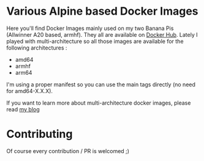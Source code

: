 # Various Alpine based Docker Images

Here you'll find Docker Images mainly used on my two Banana Pis (Allwinner A20 based, armhf).
They all are available on [Docker Hub](https://hub.docker.com/r/seblucas/).
Lately I played with multi-architecture so all those images are available for the following architectures :
 * amd64
 * armhf
 * arm64

I'm using a proper manifest so you can use the main tags directly (no need for amd64-X.X.X).

If you want to learn more about multi-architecture docker images, please read [my blog](https://blog.slucas.fr/series/multi-architecture-docker-image/)

# Contributing

Of course every contribution / PR is welcomed ;)
